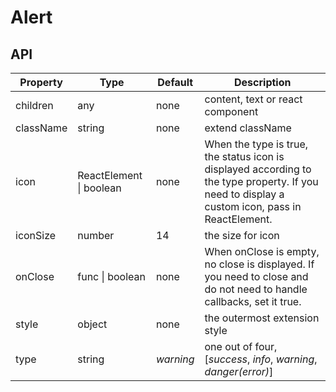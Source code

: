# Alert

<example />

## API

| Property | Type | Default | Description |
| -------- | ---- | ------- | ----------- |
| children | any  | none | content, text or react component |
| className | string | none | extend className |
| icon | ReactElement \| boolean | none | When the type is true, the status icon is displayed according to the type property. If you need to display a custom icon, pass in ReactElement. |
| iconSize | number | 14 | the size for icon |
| onClose | func \| boolean | none | When onClose is empty, no close is displayed. If you need to close and do not need to handle callbacks, set it true. |
| style | object | none | the outermost extension style |
| type | string | *warning* | one out of four, \[*success*, *info*, *warning*, *danger(error)*] |